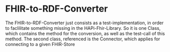 # FHIR-to-RDF-Converter
The FHIR-to-RDF-Converter just consists as a test-implementation, in order to faclilitate something missing in the HAPi-Fhir-Library.
So it is one Class, which contains the method for the conversion, as well as the test-call of this method. The second class, referenced is the Connector, which applies for connecting to a given FHIR-Store
